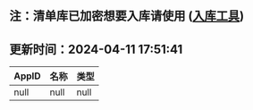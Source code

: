 ## 注：清单库已加密想要入库请使用 ([入库工具](https://github.com/BlankTMing/ManifestAutoUpdate/releases))

## 更新时间：2024-04-11 17:51:41
| AppID | 名称 | 类型  |
| :-------------------- | :----------------------------- | :----------- |
| null | null| null |
